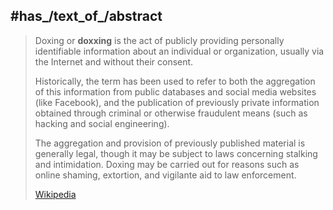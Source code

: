 ﻿---
aliases:
- Doxing
---

## #has_/text_of_/abstract 

> Doxing or **doxxing** is the act of publicly providing personally identifiable information about an individual or organization, 
> usually via the Internet and without their consent. 
> 
> Historically, the term has been used to refer to both the aggregation of this information from public databases 
> and social media websites (like Facebook), 
> and the publication of previously private information obtained through criminal 
> or otherwise fraudulent means (such as hacking and social engineering).
>
> The aggregation and provision of previously published material is generally legal, 
> though it may be subject to laws concerning stalking and intimidation. 
> Doxing may be carried out for reasons such as online shaming, extortion, and vigilante aid to law enforcement.
>
> [Wikipedia](https://en.wikipedia.org/wiki/Doxing) 

